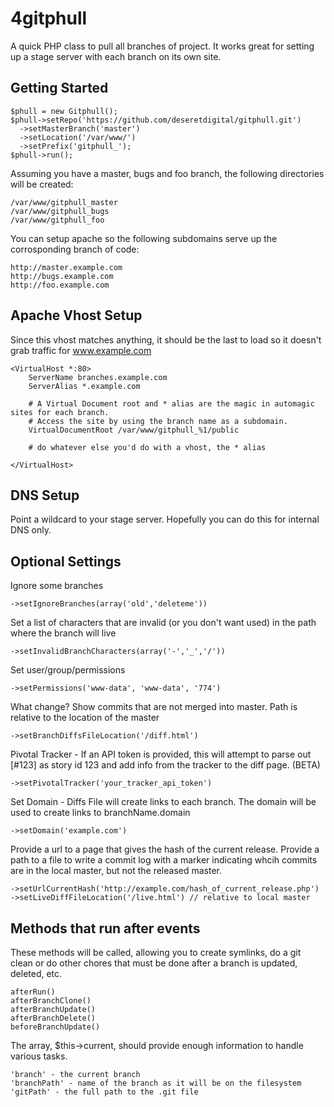 4gitphull
========

A quick PHP class to pull all branches of project. It works great for setting up a stage server with each branch on its own site.

Getting Started
--------

    $phull = new Gitphull();
    $phull->setRepo('https://github.com/deseretdigital/gitphull.git')
      ->setMasterBranch('master')
      ->setLocation('/var/www/')
      ->setPrefix('gitphull_');
    $phull->run();

Assuming you have a master, bugs and foo branch, the following directories will be created:

    /var/www/gitphull_master
    /var/www/gitphull_bugs
    /var/www/gitphull_foo

You can setup apache so the following subdomains serve up the corrosponding branch of code:

    http://master.example.com
    http://bugs.example.com
    http://foo.example.com


Apache Vhost Setup
--------

Since this vhost matches anything, it should be the last to load so it doesn't grab traffic for www.example.com

    <VirtualHost *:80>
        ServerName branches.example.com
        ServerAlias *.example.com	

	    # A Virtual Document root and * alias are the magic in automagic sites for each branch.
	    # Access the site by using the branch name as a subdomain.
        VirtualDocumentRoot /var/www/gitphull_%1/public

	    # do whatever else you'd do with a vhost, the * alias

    </VirtualHost>


DNS Setup
--------
Point a wildcard to your stage server. Hopefully you can do this for internal DNS only.

Optional Settings
--------

Ignore some branches

    ->setIgnoreBranches(array('old','deleteme'))

Set a list of characters that are invalid (or you don't want used) in the path where the branch will live

    ->setInvalidBranchCharacters(array('-','_','/'))

Set user/group/permissions

    ->setPermissions('www-data', 'www-data', '774')

What change? Show commits that are not merged into master. Path is relative to the location of the master

    ->setBranchDiffsFileLocation('/diff.html')

Pivotal Tracker - If an API token is provided, this will attempt to parse out [#123] as story id 123 and add info from the tracker to the diff page. (BETA)

    ->setPivotalTracker('your_tracker_api_token')

Set Domain - Diffs File will create links to each branch. The domain will be used to create links to branchName.domain

    ->setDomain('example.com')

Provide a url to a page that gives the hash of the current release. Provide a path to a file to write a commit log with a marker indicating whcih commits are in the local master, but not the released master.

    ->setUrlCurrentHash('http://example.com/hash_of_current_release.php')
    ->setLiveDiffFileLocation('/live.html') // relative to local master
 
Methods that run after events
--------

These methods will be called, allowing you to create symlinks, do a git clean or do other chores that must be done after a branch is updated, deleted, etc.

    afterRun()
    afterBranchClone()
    afterBranchUpdate()
    afterBranchDelete()
    beforeBranchUpdate()

The array, $this->current, should provide enough information to handle various tasks.

    'branch' - the current branch
    'branchPath' - name of the branch as it will be on the filesystem
    'gitPath' - the full path to the .git file
